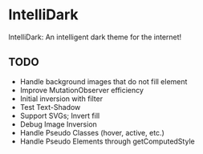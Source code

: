# IntelliDark
IntelliDark: An intelligent dark theme for the internet!
## TODO
  * Handle background images that do not fill element
  * Improve MutationObserver efficiency
  * Initial inversion with filter
  * Test Text-Shadow
  * Support SVGs; Invert fill
  * Debug Image Inversion
  * Handle Pseudo Classes (hover, active, etc.)
  * Handle Pseudo Elements through getComputedStyle
